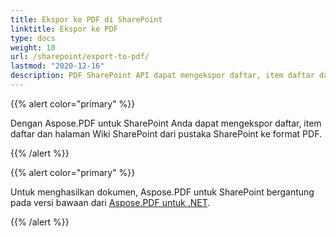 ```yaml
---
title: Ekspor ke PDF di SharePoint
linktitle: Ekspor ke PDF
type: docs
weight: 10
url: /sharepoint/export-to-pdf/
lastmod: "2020-12-16"
description: PDF SharePoint API dapat mengekspor daftar, item daftar dan halaman Wiki SharePoint dari pustaka SharePoint ke format PDF.
---
```


{{% alert color="primary" %}}

Dengan Aspose.PDF untuk SharePoint Anda dapat mengekspor daftar, item daftar dan halaman Wiki SharePoint dari pustaka SharePoint ke format PDF.

{{% /alert %}}

{{% alert color="primary" %}}

Untuk menghasilkan dokumen, Aspose.PDF untuk SharePoint bergantung pada versi bawaan dari [Aspose.PDF untuk .NET](http://www.aspose.com/categories/.net-components/aspose.pdf-for-.net/default.aspx).

{{% /alert %}}